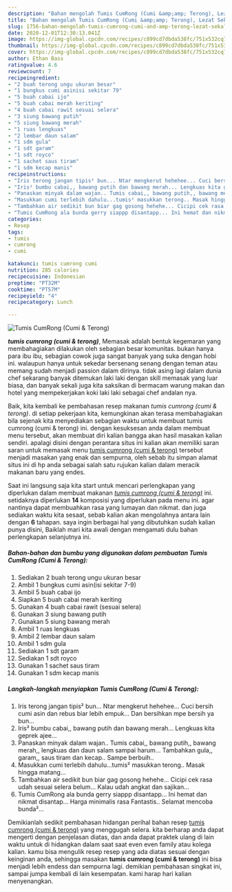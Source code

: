 ```yaml
---
description: "Bahan mengolah Tumis CumRong (Cumi &amp;amp; Terong), Lezat Sekali"
title: "Bahan mengolah Tumis CumRong (Cumi &amp;amp; Terong), Lezat Sekali"
slug: 1756-bahan-mengolah-tumis-cumrong-cumi-and-amp-terong-lezat-sekali
date: 2020-12-01T12:30:13.041Z
image: https://img-global.cpcdn.com/recipes/c899cd7dbda538fc/751x532cq70/tumis-cumrong-cumi-terong-foto-resep-utama.jpg
thumbnail: https://img-global.cpcdn.com/recipes/c899cd7dbda538fc/751x532cq70/tumis-cumrong-cumi-terong-foto-resep-utama.jpg
cover: https://img-global.cpcdn.com/recipes/c899cd7dbda538fc/751x532cq70/tumis-cumrong-cumi-terong-foto-resep-utama.jpg
author: Ethan Bass
ratingvalue: 4.6
reviewcount: 7
recipeingredient:
- "2 buah terong ungu ukuran besar"
- "1 bungkus cumi asinisi sekitar 79"
- "5 buah cabai ijo"
- "5 buah cabai merah keriting"
- "4 buah cabai rawit sesuai selera"
- "3 siung bawang putih"
- "5 siung bawang merah"
- "1 ruas lengkuas"
- "2 lembar daun salam"
- "1 sdm gula"
- "1 sdt garam"
- "1 sdt royco"
- "1 sachet saus tiram"
- "1 sdm kecap manis"
recipeinstructions:
- "Iris terong jangan tipis² bun... Ntar mengkerut hehehee... Cuci bersih cumi asin dan rebus biar lebih empuk... Dan bersihkan mpe bersih ya bun..."
- "Iris² bumbu cabai,, bawang putih dan bawang merah... Lengkuas kita geprek ajee..."
- "Panaskan minyak dalam wajan.. Tumis cabai,, bawang putih,, bawang merah,, lengkuas dan daun salam sampai harum... Tambahkan gula,, garam,, saus tiram dan kecap.. Sampe berbuih.."
- "Masukkan cumi terlebih dahulu...tumis² masukkan terong.. Masak hingga matang..."
- "Tambahkan air sedikit bun biar gag gosong hehehe... Cicipi cek rasa udah sesuai selera belum... Kalau udah angkat dan sajikan..."
- "Tumis CumRong ala bunda gerry siappp disantapp... Ini hemat dan nikmat disantap... Harga minimalis rasa Fantastis.. Selamat mencoba bunda²..."
categories:
- Resep
tags:
- tumis
- cumrong
- cumi

katakunci: tumis cumrong cumi 
nutrition: 285 calories
recipecuisine: Indonesian
preptime: "PT32M"
cooktime: "PT57M"
recipeyield: "4"
recipecategory: Lunch

---
```



![Tumis CumRong (Cumi &amp; Terong)](https://img-global.cpcdn.com/recipes/c899cd7dbda538fc/751x532cq70/tumis-cumrong-cumi-terong-foto-resep-utama.jpg)

<b><i>tumis cumrong (cumi &amp; terong)</i></b>, Memasak adalah bentuk kegemaran yang membahagiakan dilakukan oleh sebagian besar komunitas. bukan hanya para ibu ibu, sebagian cowok juga sangat banyak yang suka dengan hobi ini. walaupun hanya untuk sekedar bersenang senang dengan teman atau memang sudah menjadi passion dalam dirinya. tidak asing lagi dalam dunia chef sekarang banyak ditemukan laki laki dengan skill memasak yang luar biasa, dan banyak sekali juga kita saksikan di bermacam warung makan dan hotel yang mempekerjakan koki laki laki sebagai chef andalan nya.



Baik, kita kembali ke pembahasan resep makanan <i>tumis cumrong (cumi &amp; terong)</i>. di setiap pekerjaan kita, kemungkinan akan terasa membahagiakan bila sejenak kita menyediakan sebagian waktu untuk membuat tumis cumrong (cumi &amp; terong) ini. dengan kesuksesan anda dalam membuat menu tersebut, akan membuat diri kalian bangga akan hasil masakan kalian sendiri. apalagi disini dengan perantara situs ini kalian akan memiliki saran saran untuk memasak menu <u>tumis cumrong (cumi &amp; terong)</u> tersebut menjadi masakan yang enak dan sempurna, oleh sebab itu simpan alamat situs ini di hp anda sebagai salah satu rujukan kalian dalam meracik makanan baru yang endes.


Saat ini langsung saja kita start untuk mencari perlengkapan yang diperlukan dalam membuat makanan <u><i>tumis cumrong (cumi &amp; terong)</i></u> ini. setidaknya diperlukan <b>14</b> komposisi yang diperlukan pada menu ini. agar nantinya dapat membuahkan rasa yang lumayan dan nikmat. dan juga sediakan waktu kita sesaat, sebab kalian akan mengolahnya antara lain dengan <b>6</b> tahapan. saya ingin berbagai hal yang dibutuhkan sudah kalian punya disini, Baiklah mari kita awali dengan mengamati dulu bahan perlengkapan selanjutnya ini.

<!--inarticleads1-->

##### Bahan-bahan dan bumbu yang digunakan dalam pembuatan Tumis CumRong (Cumi &amp; Terong):

1. Sediakan 2 buah terong ungu ukuran besar
1. Ambil 1 bungkus cumi asin(isi sekitar 7-9)
1. Ambil 5 buah cabai ijo
1. Siapkan 5 buah cabai merah keriting
1. Gunakan 4 buah cabai rawit (sesuai selera)
1. Gunakan 3 siung bawang putih
1. Gunakan 5 siung bawang merah
1. Ambil 1 ruas lengkuas
1. Ambil 2 lembar daun salam
1. Ambil 1 sdm gula
1. Sediakan 1 sdt garam
1. Sediakan 1 sdt royco
1. Gunakan 1 sachet saus tiram
1. Gunakan 1 sdm kecap manis




<!--inarticleads2-->

##### Langkah-langkah menyiapkan Tumis CumRong (Cumi &amp; Terong):

1. Iris terong jangan tipis² bun... Ntar mengkerut hehehee... Cuci bersih cumi asin dan rebus biar lebih empuk... Dan bersihkan mpe bersih ya bun...
1. Iris² bumbu cabai,, bawang putih dan bawang merah... Lengkuas kita geprek ajee...
1. Panaskan minyak dalam wajan.. Tumis cabai,, bawang putih,, bawang merah,, lengkuas dan daun salam sampai harum... Tambahkan gula,, garam,, saus tiram dan kecap.. Sampe berbuih..
1. Masukkan cumi terlebih dahulu...tumis² masukkan terong.. Masak hingga matang...
1. Tambahkan air sedikit bun biar gag gosong hehehe... Cicipi cek rasa udah sesuai selera belum... Kalau udah angkat dan sajikan...
1. Tumis CumRong ala bunda gerry siappp disantapp... Ini hemat dan nikmat disantap... Harga minimalis rasa Fantastis.. Selamat mencoba bunda²...




Demikianlah sedikit pembahasan hidangan perihal bahan resep <u>tumis cumrong (cumi &amp; terong)</u> yang menggugah selera. kita berharap anda dapat mengerti dengan penjelasan diatas, dan anda dapat praktek ulang di lain waktu untuk di hidangkan dalam saat saat even even family atau kolega kalian. kamu bisa mengulik resep resep yang ada diatas sesuai dengan keinginan anda, sehingga masakan <b>tumis cumrong (cumi &amp; terong)</b> ini bisa menjadi lebih endess dan sempurna lagi. demikian pembahasan singkat ini, sampai jumpa kembali di lain kesempatan. kami harap hari kalian menyenangkan.
